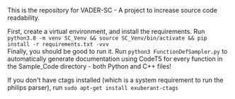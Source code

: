 This is the repository for VADER-SC - A project to increase source code readability.    

First, create a virtual environment, and install the requirements. Run ```python3.8 -m venv SC_Venv && source SC_Venv/bin/activate && pip install -r requirements.txt -vvv```     
Finally, you should be good to run it. Run ```python3 FunctionDefSampler.py``` to automatically generate documentation using CodeT5 for every function in the Sample_Code directory - both Python and C++ files!    

If you don't have ctags installed (which is a system requirement to run the philips parser), run ```sudo apt-get install exuberant-ctags```